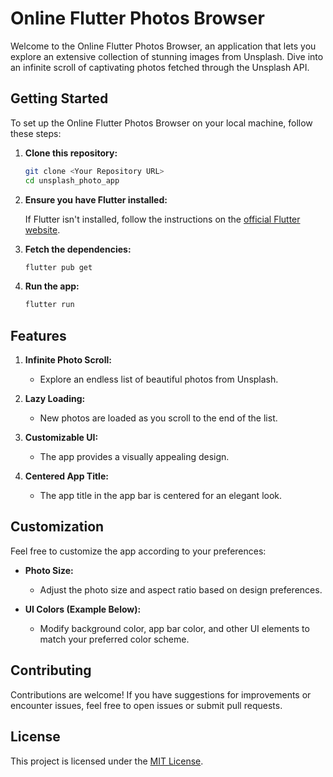 # Online Flutter Photos Browser

Welcome to the Online Flutter Photos Browser, an application that lets you explore an extensive collection of stunning images from Unsplash. Dive into an infinite scroll of captivating photos fetched through the Unsplash API.

## Getting Started

To set up the Online Flutter Photos Browser on your local machine, follow these steps:

1. **Clone this repository:**

    ```bash
    git clone <Your Repository URL>
    cd unsplash_photo_app
    ```

2. **Ensure you have Flutter installed:**

    If Flutter isn't installed, follow the instructions on the [official Flutter website](https://flutter.dev/docs/get-started/install).

3. **Fetch the dependencies:**

    ```bash
    flutter pub get
    ```

4. **Run the app:**

    ```bash
    flutter run
    ```

## Features

1. **Infinite Photo Scroll:**
    - Explore an endless list of beautiful photos from Unsplash.

2. **Lazy Loading:**
    - New photos are loaded as you scroll to the end of the list.

3. **Customizable UI:**
    - The app provides a visually appealing design.

4. **Centered App Title:**
    - The app title in the app bar is centered for an elegant look.

## Customization

Feel free to customize the app according to your preferences:

- **Photo Size:**
    - Adjust the photo size and aspect ratio based on design preferences.

- **UI Colors (Example Below):**
    - Modify background color, app bar color, and other UI elements to match your preferred color scheme.
    
    <!-- Example: Background Color: Faded Purple (#F5E1FF), App Bar Color: Deep Purple (#673AB7), Photo Size: 360x360 -->

## Contributing

Contributions are welcome! If you have suggestions for improvements or encounter issues, feel free to open issues or submit pull requests.

## License

This project is licensed under the [MIT License](LICENSE).
